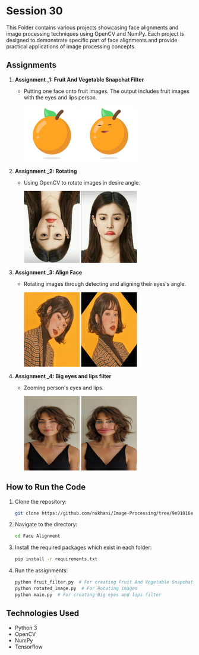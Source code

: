 # Session 30

This Folder contains various projects showcasing face alignments and image processing techniques using OpenCV and NumPy. Each project is designed to demonstrate specific part of face alignments and provide practical applications of image processing concepts.

## Assignments

1. **Assignment _1: Fruit And Vegetable Snapchat Filter**
   - Putting one face onto fruit images. The output includes fruit images with the eyes and lips person.

     <img src="assignment1/input/orange.jpg" width = "150" >
     <img src="assignment1/output/result.jpg" width = "150">

2. **Assignment _2: Rotating**
   - Using OpenCV to rotate images in desire angle.

     <img src="assignment2/image.jpg" width = "150">
     <img src="assignment2/rotated_image.jpg" width = "150">


3. **Assignment _3: Align Face**
   - Rotating images through detecting and aligning their eyes's angle.

     <img src="assignment3/images/m.jpg" width = "150" height= "200">
     <img src="assignment3/images/result2.jpg" width = "150" height= "200">

4. **Assignment _4: Big eyes and lips filter**
   - Zooming person's eyes and lips.
     
     <img src="assignment4/input/person.JPG" width = "150" height= "200">
     <img src="assignment4/output/result2.jpg" width = "150" height= "200">


     

## How to Run the Code
1. Clone the repository:
   ```sh
   git clone https://github.com/nakhani/Image-Processing/tree/9e91016e4b5ae22281cf66442731286cbcd0cb7a/Face%20Alignment
   ```

2. Navigate to the directory:
   ```sh
   cd Face Alignment
   ```

3. Install the required packages which exist in each folder:
   ```sh
   pip install -r requirements.txt
   ```

4. Run the assignments:
   ```sh
   python fruit_filter.py  # For creating Fruit And Vegetable Snapchat Filter
   python rotated_image.py  # For Rotating images
   python main.py  # For creating Big eyes and lips filter
   
   
   ```

## Technologies Used
- Python 3
- OpenCV
- NumPy
- Tensorflow
